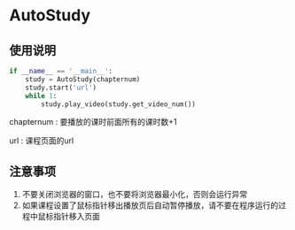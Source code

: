 # AutoStudy

## 使用说明

```python
if __name__ == '__main__':
    study = AutoStudy(chapternum)
    study.start('url')
    while 1:
        study.play_video(study.get_video_num())
```

chapternum : 要播放的课时前面所有的课时数+1

url : 课程页面的url

## 注意事项

1. 不要关闭浏览器的窗口，也不要将浏览器最小化，否则会运行异常
2. 如果课程设置了鼠标指针移出播放页后自动暂停播放，请不要在程序运行的过程中鼠标指针移入页面
